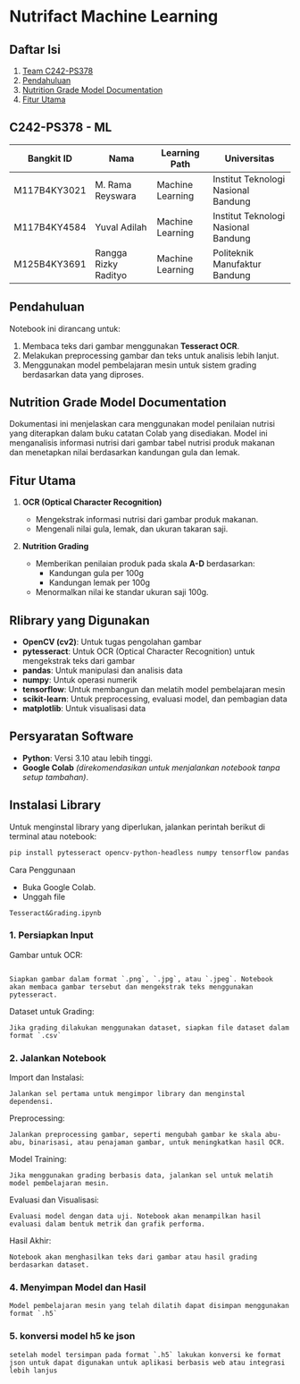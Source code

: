 # Nutrifact Machine Learning

## Daftar Isi

1. [Team C242-PS378](#C242-PS378---ml)
2. [Pendahuluan](#Pendahuluan)
3. [Nutrition Grade Model Documentation](#NutritionGradeModelDocumentation)
4. [Fitur Utama](#FiturUtama)

## C242-PS378 - ML

| Bangkit ID    | Nama                     | Learning Path       | Universitas                      |
|---------------|--------------------------|---------------------|----------------------------------|
| M117B4KY3021  |  M. Rama Reyswara        | Machine Learning    | Institut Teknologi Nasional Bandung |
| M117B4KY4584  | Yuval Adilah             | Machine Learning    | Institut Teknologi Nasional Bandung |
| M125B4KY3691  |  Rangga Rizky Radityo    | Machine Learning    | Politeknik Manufaktur Bandung       |

## Pendahuluan
Notebook ini dirancang untuk:
1. Membaca teks dari gambar menggunakan **Tesseract OCR**.
2. Melakukan preprocessing gambar dan teks untuk analisis lebih lanjut.
3. Menggunakan model pembelajaran mesin untuk sistem grading berdasarkan data yang diproses.

## Nutrition Grade Model Documentation
Dokumentasi ini menjelaskan cara menggunakan model penilaian nutrisi yang diterapkan dalam buku catatan Colab yang disediakan. Model ini menganalisis informasi nutrisi dari gambar tabel nutrisi produk makanan dan menetapkan nilai berdasarkan kandungan gula dan lemak.

## Fitur Utama
1. **OCR (Optical Character Recognition)**
    - Mengekstrak informasi nutrisi dari gambar produk makanan.
    - Mengenali nilai gula, lemak, dan ukuran takaran saji.
    
2. **Nutrition Grading**
    - Memberikan penilaian produk pada skala **A-D** berdasarkan:
        - Kandungan gula per 100g
        - Kandungan lemak per 100g
    - Menormalkan nilai ke standar ukuran saji 100g.

## Rlibrary yang Digunakan
- **OpenCV (cv2)**: Untuk tugas pengolahan gambar
- **pytesseract**: Untuk OCR (Optical Character Recognition) untuk mengekstrak teks dari gambar
- **pandas**: Untuk manipulasi dan analisis data
- **numpy**: Untuk operasi numerik
- **tensorflow**: Untuk membangun dan melatih model pembelajaran mesin
- **scikit-learn**: Untuk preprocessing, evaluasi model, dan pembagian data
- **matplotlib**: Untuk visualisasi data

## Persyaratan Software
- **Python**: Versi 3.10 atau lebih tinggi.
- **Google Colab** *(direkomendasikan untuk menjalankan notebook tanpa setup tambahan)*.

## Instalasi Library
Untuk menginstal library yang diperlukan, jalankan perintah berikut di terminal atau notebook:
```bash
pip install pytesseract opencv-python-headless numpy tensorflow pandas matplotlib scikit-learn joblib

```
Cara Penggunaan
- Buka Google Colab.
- Unggah file
```
Tesseract&Grading.ipynb

```
### 1. Persiapkan Input 
Gambar untuk OCR:
```

Siapkan gambar dalam format `.png`, `.jpg`, atau `.jpeg`. Notebook akan membaca gambar tersebut dan mengekstrak teks menggunakan pytesseract.

```
 Dataset untuk Grading:
```
Jika grading dilakukan menggunakan dataset, siapkan file dataset dalam format `.csv`
```
 ### 2. Jalankan Notebook
Import dan Instalasi:
```
Jalankan sel pertama untuk mengimpor library dan menginstal dependensi.
```
Preprocessing:
```
Jalankan preprocessing gambar, seperti mengubah gambar ke skala abu-abu, binarisasi, atau penajaman gambar, untuk meningkatkan hasil OCR.
```
Model Training:
```
Jika menggunakan grading berbasis data, jalankan sel untuk melatih model pembelajaran mesin.
```
Evaluasi dan Visualisasi:
```
Evaluasi model dengan data uji. Notebook akan menampilkan hasil evaluasi dalam bentuk metrik dan grafik performa.
```
Hasil Akhir:
```
Notebook akan menghasilkan teks dari gambar atau hasil grading berdasarkan dataset.
```
### 4. Menyimpan Model dan Hasil
```
Model pembelajaran mesin yang telah dilatih dapat disimpan menggunakan format `.h5`
```
### 5. konversi model h5 ke json 
```
setelah model tersimpan pada format `.h5` lakukan konversi ke format json untuk dapat digunakan untuk aplikasi berbasis web atau integrasi lebih lanjus
